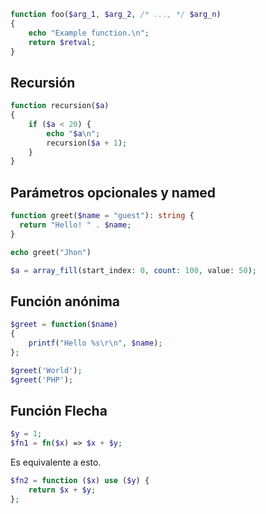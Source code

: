 ```php
function foo($arg_1, $arg_2, /* ..., */ $arg_n)
{
    echo "Example function.\n";
    return $retval;
}
```

## Recursión
```php
function recursion($a)
{
    if ($a < 20) {
        echo "$a\n";
        recursion($a + 1);
    }
}
```

## Parámetros opcionales y named
```php
function greet($name = "guest"): string {
  return "Hello! " . $name;
}

echo greet("Jhon")
```

```php
$a = array_fill(start_index: 0, count: 100, value: 50);
```

## Función anónima
```php
$greet = function($name)
{
    printf("Hello %s\r\n", $name);
};

$greet('World');
$greet('PHP');
```

## Función Flecha

```php
$y = 1;      
$fn1 = fn($x) => $x + $y;
```

Es equivalente a esto.
```php
$fn2 = function ($x) use ($y) {
    return $x + $y;
};
```

